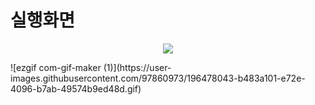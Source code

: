 # 실행화면

<p align="center">
<img src="![ezgif com-gif-maker (1)](https://user-images.githubusercontent.com/97860973/196478043-b483a101-e72e-4096-b7ab-49574b9ed48d.gif)">
</p>
![ezgif com-gif-maker (1)](https://user-images.githubusercontent.com/97860973/196478043-b483a101-e72e-4096-b7ab-49574b9ed48d.gif)
